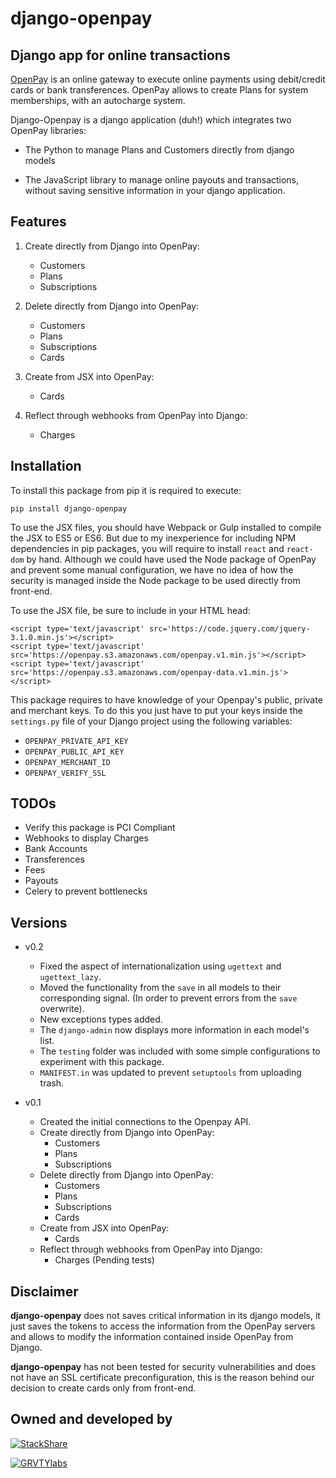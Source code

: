 **django-openpay**
==================

Django app for online transactions
----------------------------------

[OpenPay][openpay-page] is an online gateway to execute online
payments using debit/credit cards or bank transferences. OpenPay allows to
create Plans for system memberships, with an autocharge system.

Django-Openpay is a django application (duh!) which integrates two OpenPay
libraries:

*   The Python to manage Plans and Customers directly from django models

*   The JavaScript library to manage online payouts and transactions, without
saving sensitive information in your django application.

Features
--------

1.  Create directly from Django into OpenPay:
    *   Customers
    *   Plans
    *   Subscriptions

2.  Delete directly from Django into OpenPay:
    *   Customers
    *   Plans
    *   Subscriptions
    *   Cards

3.  Create from JSX into OpenPay:
    *   Cards

4.  Reflect through webhooks from OpenPay into Django:
    *   Charges

Installation
------------

To install this package from pip it is required to execute:

`pip install django-openpay`

To use the JSX files, you should have Webpack or Gulp installed to compile the
JSX to ES5 or ES6. But due to my inexperience for including NPM dependencies
in pip packages, you will require to install `react` and `react-dom` by
hand. Although we could have used the Node package of OpenPay and prevent some
manual configuration, we have no idea of how the security is managed inside
the Node package to be used directly from front-end.

To use the JSX file, be sure to include in your HTML head:

    <script type='text/javascript' src='https://code.jquery.com/jquery-3.1.0.min.js'></script>
    <script type='text/javascript' src='https://openpay.s3.amazonaws.com/openpay.v1.min.js'></script>
    <script type='text/javascript' src='https://openpay.s3.amazonaws.com/openpay-data.v1.min.js'></script>

This package requires to have knowledge of your Openpay's public, private and
merchant keys. To do this you just have to put your keys inside the
`settings.py` file of your Django project using the following variables:

*   `OPENPAY_PRIVATE_API_KEY`
*   `OPENPAY_PUBLIC_API_KEY`
*   `OPENPAY_MERCHANT_ID`
*   `OPENPAY_VERIFY_SSL`

TODOs
-----

*   Verify this package is PCI Compliant
*   Webhooks to display Charges
*   Bank Accounts
*   Transferences
*   Fees
*   Payouts
*   Celery to prevent bottlenecks

Versions
--------

*   v0.2
    *   Fixed the aspect of internationalization using `ugettext` and
    `ugettext_lazy`.
    *   Moved the functionality from the `save` in all models to their
    corresponding signal. (In order to prevent errors from the `save`
    overwrite).
    *   New exceptions types added.
    *   The `django-admin` now displays more information in each model's list.
    *   The `testing` folder was included with some simple configurations to
    experiment with this package.
    *   `MANIFEST.in` was updated to prevent `setuptools` from uploading trash.


*   v0.1
    *   Created the initial connections to the Openpay API.
    *   Create directly from Django into OpenPay:
        *   Customers
        *   Plans
        *   Subscriptions
    *   Delete directly from Django into OpenPay:
        *   Customers
        *   Plans
        *   Subscriptions
        *   Cards
    *   Create from JSX into OpenPay:
        *   Cards
    *   Reflect through webhooks from OpenPay into Django:
        *   Charges (Pending tests)

Disclaimer
---------

**django-openpay** does not saves critical information in its django models,
it just saves the tokens to access the information from the OpenPay servers
and allows to modify the information contained inside OpenPay from Django.

**django-openpay** has not been tested for security vulnerabilities and does
not have an SSL certificate preconfiguration, this is the reason behind our
decision to create cards only from front-end.

Owned and developed by
--------

[![StackShare][stack-shield]][stack-tech]

[![GRVTYlabs][logo]](www.grvtylabs.com)

[logo]: https://github.com/grvty-labs/django-openpay/blob/master/logo.png?raw=true "GRVTYlabs"
[stack-shield]: http://img.shields.io/badge/tech-stack-0690fa.svg?style=flat
[stack-tech]: http://stackshare.io/letops/grvtylabs
[openpay-page]: http://www.openpay.mx/en/
